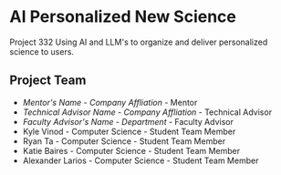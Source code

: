 # AI Personalized New Science

Project 332 
Using AI and LLM's to organize and deliver personalized science to users.

## Project Team
- *Mentor's Name*  - *Company Affliation* - Mentor
- *Technical Advisor Name* - *Company Affliation* - Technical Advisor
- *Faculty Advisor's Name* - *Department* - Faculty Advisor
- Kyle Vinod - Computer Science - Student Team Member
- Ryan Ta - Computer Science - Student Team Member
- Katie Baires - Computer Science - Student Team Member
- Alexander Larios - Computer Science - Student Team Member
